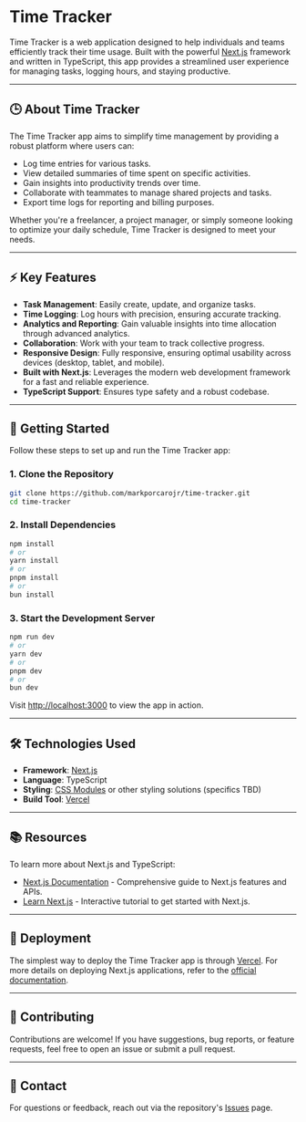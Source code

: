 # Time Tracker

Time Tracker is a web application designed to help individuals and teams efficiently track their time usage. Built with the powerful [Next.js](https://nextjs.org) framework and written in TypeScript, this app provides a streamlined user experience for managing tasks, logging hours, and staying productive.

---

## 🕒 About Time Tracker

The Time Tracker app aims to simplify time management by providing a robust platform where users can:

- Log time entries for various tasks.
- View detailed summaries of time spent on specific activities.
- Gain insights into productivity trends over time.
- Collaborate with teammates to manage shared projects and tasks.
- Export time logs for reporting and billing purposes.

Whether you're a freelancer, a project manager, or simply someone looking to optimize your daily schedule, Time Tracker is designed to meet your needs.

---

## ⚡ Key Features

- **Task Management**: Easily create, update, and organize tasks.
- **Time Logging**: Log hours with precision, ensuring accurate tracking.
- **Analytics and Reporting**: Gain valuable insights into time allocation through advanced analytics.
- **Collaboration**: Work with your team to track collective progress.
- **Responsive Design**: Fully responsive, ensuring optimal usability across devices (desktop, tablet, and mobile).
- **Built with Next.js**: Leverages the modern web development framework for a fast and reliable experience.
- **TypeScript Support**: Ensures type safety and a robust codebase.

---

## 🚀 Getting Started

Follow these steps to set up and run the Time Tracker app:

### 1. Clone the Repository
   ```bash
   git clone https://github.com/markporcarojr/time-tracker.git
   cd time-tracker
   ```

### 2. Install Dependencies
   ```bash
   npm install
   # or
   yarn install
   # or
   pnpm install
   # or
   bun install
   ```

### 3. Start the Development Server
   ```bash
   npm run dev
   # or
   yarn dev
   # or
   pnpm dev
   # or
   bun dev
   ```

   Visit [http://localhost:3000](http://localhost:3000) to view the app in action.

---

## 🛠️ Technologies Used

- **Framework**: [Next.js](https://nextjs.org)
- **Language**: TypeScript
- **Styling**: [CSS Modules](https://github.com/css-modules/css-modules) or other styling solutions (specifics TBD)
- **Build Tool**: [Vercel](https://vercel.com)

---

## 📚 Resources

To learn more about Next.js and TypeScript:

- [Next.js Documentation](https://nextjs.org/docs) - Comprehensive guide to Next.js features and APIs.
- [Learn Next.js](https://nextjs.org/learn) - Interactive tutorial to get started with Next.js.

---

## 🚢 Deployment

The simplest way to deploy the Time Tracker app is through [Vercel](https://vercel.com). For more details on deploying Next.js applications, refer to the [official documentation](https://nextjs.org/docs/app/building-your-application/deploying).

---

## 🤝 Contributing

Contributions are welcome! If you have suggestions, bug reports, or feature requests, feel free to open an issue or submit a pull request.

---

## 📧 Contact

For questions or feedback, reach out via the repository's [Issues](https://github.com/markporcarojr/time-tracker/issues) page.

